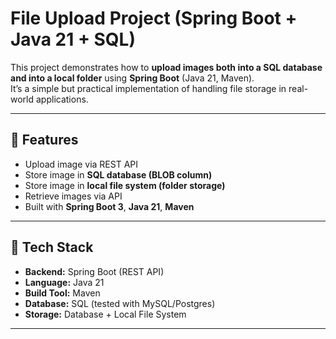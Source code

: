 # File Upload Project (Spring Boot + Java 21 + SQL)

This project demonstrates how to **upload images both into a SQL database and into a local folder** using **Spring Boot** (Java 21, Maven).  
It’s a simple but practical implementation of handling file storage in real-world applications.

---

## 🔹 Features
- Upload image via REST API
- Store image in **SQL database (BLOB column)**
- Store image in **local file system (folder storage)**
- Retrieve images via API
- Built with **Spring Boot 3**, **Java 21**, **Maven**

---

## 🔹 Tech Stack
- **Backend:** Spring Boot (REST API)
- **Language:** Java 21
- **Build Tool:** Maven
- **Database:** SQL (tested with MySQL/Postgres)
- **Storage:** Database + Local File System

---


